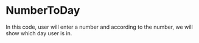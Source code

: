 # NumberToDay
In this code, user will enter a number and according to the number, we will show which day user is in.

